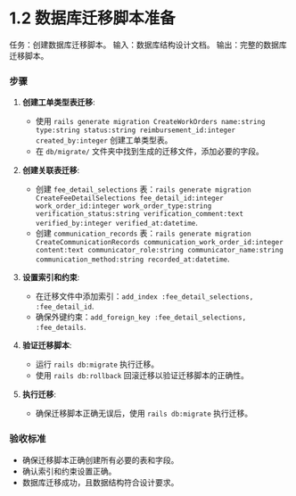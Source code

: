 # 1.2 数据库迁移脚本准备

任务：创建数据库迁移脚本。
输入：数据库结构设计文档。
输出：完整的数据库迁移脚本。

### 步骤
1. **创建工单类型表迁移**:
   - 使用 `rails generate migration CreateWorkOrders name:string type:string status:string reimbursement_id:integer created_by:integer` 创建工单类型表。
   - 在 `db/migrate/` 文件夹中找到生成的迁移文件，添加必要的字段。

2. **创建关联表迁移**:
   - 创建 `fee_detail_selections` 表：`rails generate migration CreateFeeDetailSelections fee_detail_id:integer work_order_id:integer work_order_type:string verification_status:string verification_comment:text verified_by:integer verified_at:datetime`.
   - 创建 `communication_records` 表：`rails generate migration CreateCommunicationRecords communication_work_order_id:integer content:text communicator_role:string communicator_name:string communication_method:string recorded_at:datetime`.

3. **设置索引和约束**:
   - 在迁移文件中添加索引：`add_index :fee_detail_selections, :fee_detail_id`.
   - 确保外键约束：`add_foreign_key :fee_detail_selections, :fee_details`.

4. **验证迁移脚本**:
   - 运行 `rails db:migrate` 执行迁移。
   - 使用 `rails db:rollback` 回滚迁移以验证迁移脚本的正确性。

5. **执行迁移**:
   - 确保迁移脚本正确无误后，使用 `rails db:migrate` 执行迁移。

### 验收标准
- 确保迁移脚本正确创建所有必要的表和字段。
- 确认索引和约束设置正确。
- 数据库迁移成功，且数据结构符合设计要求。